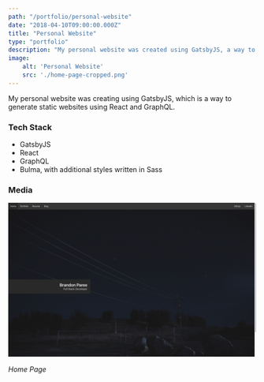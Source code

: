 ```yaml
---
path: "/portfolio/personal-website"
date: "2018-04-10T09:00:00.000Z"
title: "Personal Website"
type: "portfolio"
description: "My personal website was created using GatsbyJS, a way to generate static websites using React and GraphQL."
image:
    alt: 'Personal Website'
    src: './home-page-cropped.png'
---
```


My personal website was creating using GatsbyJS, which is a way to generate static websites using React and GraphQL.

### Tech Stack

* GatsbyJS
* React
* GraphQL
* Bulma, with additional styles written in Sass

### Media

![Home Page](./home-page.png)

*Home Page*